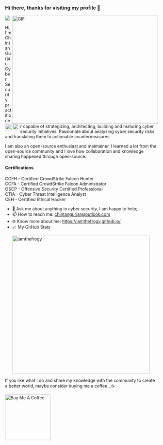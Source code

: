 ### Hi there, thanks for visiting my profile 👋
![](https://visitor-badge.glitch.me/badge?page_id=iamthefrogy.iamthefrogy)<a href="https://twitter.com/iamthefrogy">  <img align="right" alt="GIF" src="https://camo.githubusercontent.com/992babdffd8c74a1502de375fbdf7e4d54773242/68747470733a2f2f6d656469612e67697068792e636f6d2f6d656469612f53576f536b4e36447854737a71494b4571762f67697068792e676966" width="480" height="355" />
  <img align="left" alt="Chintan Gurjar | Twitter" width="22px" src="https://raw.githubusercontent.com/peterthehan/peterthehan/master/assets/twitter.svg" />
</a>
<a href="https://www.linkedin.com/in/chintangurjar/">
  <img align="left" alt="Chintan Gurjar" width="22px" src="https://raw.githubusercontent.com/peterthehan/peterthehan/master/assets/linkedin.svg" /> 
  </a>
<br/>

Hi, I'm Chintan Gurjar, Cyber Security practitioner capable of strategizing, architecting, building and maturing cyber security initiatives. Passionate about analyzing cyber security risks and translating them to actionable countermeasures.

I am also an open-source enthusiast and maintainer. I learned a lot from the open-source community and I love how collaboration and knowledge sharing happened through open-source. <br/>

#### Certifications
CCFH - Certified CrowdStrike Falcon Hunter<br/>
CCFA - Certified CrowdStrike Falcon Administrator<br/>
OSCP - Offensive Security Certified Professional<br/>
CTIA - Cyber Threat Intelligence Analyst<br/>
CEH - Certified Ethical Hacker<br/>
- 💬 Ask me about anything in cyber security, I am happy to help;
- 📫 How to reach me: chintangurjar@outlook.com
- 🌐 Know more about me: https://iamthefrogy.github.io/
- 📈 My GitHub Stats
  <p align="left"> <img src="https://github-readme-stats.vercel.app/api?username=iamthefrogy&show_icons=true&theme=gotham" alt="iamthefrogy" width="453"/>

 If you like what I do and share my knowledge with the community to create a better world, maybe consider buying me a coffee...☕ 

<a href="https://www.buymeacoffee.com/frogy" target="_blank"><img src="https://cdn.buymeacoffee.com/buttons/v2/default-yellow.png" alt="Buy Me A Coffee" width="150" ></a>
